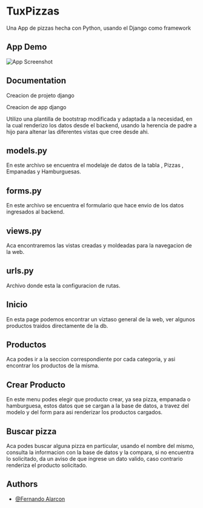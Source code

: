 
# TuxPizzas

Una App de pizzas hecha con Python, usando el Django como framework


## App Demo

![App Screenshot](https://media.giphy.com/media/w0Hp1hscHMZnOVsGTb/giphy.gif)


## Documentation

Creacion de projeto django 

Creacion de app django

Utilizo una plantilla de bootstrap modificada y adaptada a la necesidad, en la cual renderizo los datos desde el backend, usando la herencia de padre a hijo para altenar las diferentes vistas que cree desde ahi.

## models.py
En este archivo se encuentra el modelaje de datos de la tabla , Pizzas , Empanadas y Hamburguesas.

## forms.py 
En este archivo se encuentra el formulario que hace envio de los datos ingresados al backend.

## views.py
Aca encontraremos las vistas creadas y moldeadas para la navegacion de la web.

## urls.py

Archivo donde esta la configuracion de rutas.

## Inicio

En esta page podemos encontrar un viztaso general de la web, ver algunos productos traidos directamente de la db.

## Productos
Aca podes ir a la seccion correspondiente por cada categoria, y asi encontrar los productos de la misma.

## Crear Producto

En este menu podes elegir que producto crear, ya sea pizza, empanada o hamburguesa, estos datos que se cargan a la base de datos, a travez del modelo y del form para asi renderizar los productos cargados.

## Buscar pizza

Aca podes buscar alguna pizza en particular, usando el nombre del mismo, consulta la informacion con la base de datos y la compara, si no encuentra lo solicitado, da un aviso de que ingrese un dato valido, caso contrario renderiza el producto solicitado.


## Authors

- [@Fernando Alarcon](https://www.linkedin.com/in/feralarcon1995/)

